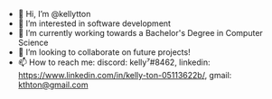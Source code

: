 - 👋 Hi, I’m @kellytton
- 👀 I’m interested in software development
- 🌱 I’m currently working towards a Bachelor's Degree in Computer Science
- 💞️ I’m looking to collaborate on future projects!
- 📫 How to reach me: discord: kelly⁷#8462, linkedin: https://www.linkedin.com/in/kelly-ton-05113622b/, gmail: kthton@gmail.com

<!---
kellytton/kellytton is a ✨ special ✨ repository because its `README.md` (this file) appears on your GitHub profile.
You can click the Preview link to take a look at your changes.
--->
